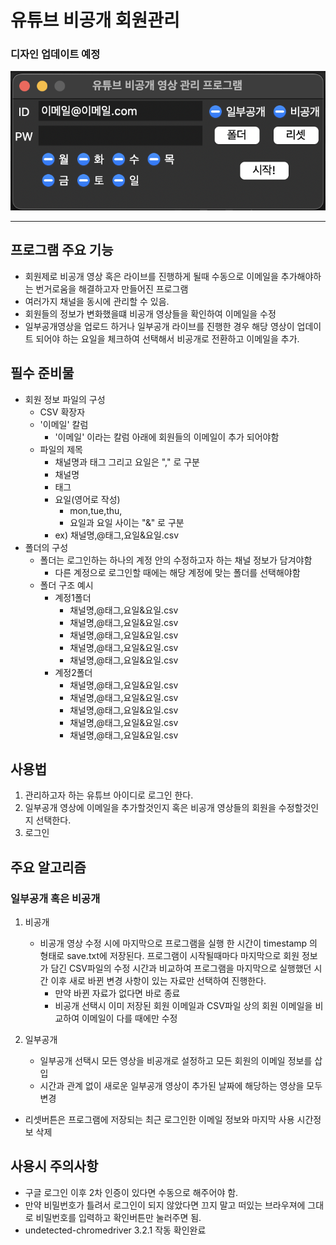 # 유튜브 비공개 회원관리

### 디자인 업데이트 예정

<img src="./스크린샷%202023-02-14%20오전%2011.01.20.png"/>

---

## 프로그램 주요 기능

- 회원제로 비공개 영상 혹은 라이브를 진행하게 될때 수동으로 이메일을 추가해야하는 번거로움을 해결하고자 만들어진 프로그램
- 여러가지 채널을 동시에 관리할 수 있음.
- 회원들의 정보가 변화했을떄 비공개 영상들을 확인하여 이메일을 수정
- 일부공개영상을 업로드 하거나 일부공개 라이브를 진행한 경우 해당 영상이 업데이트 되어야 하는 요일을 체크하여 선택해서 비공개로 전환하고 이메일을 추가.

## 필수 준비물

- 회원 정보 파일의 구성
  - CSV 확장자
  - '이메일' 칼럼
    - '이메일' 이라는 칼럼 아래에 회원들의 이메일이 추가 되어야함
  - 파일의 제목
    - 채널명과 태그 그리고 요일은 "," 로 구분
    - 채널명
    - 태그
    - 요일(영어로 작성)
      - mon,tue,thu,
      - 요일과 요일 사이는 "&" 로 구분
    - ex) 채널명,@태그,요일&요일.csv
- 폴더의 구성
  - 폴더는 로그인하는 하나의 계정 안의 수정하고자 하는 채널 정보가 담겨야함
    - 다른 계정으로 로그인할 때에는 해당 계정에 맞는 폴더를 선택해야함
  - 폴더 구조 예시
    - 계정1폴더
      - 채널명,@태그,요일&요일.csv
      - 채널명,@태그,요일&요일.csv
      - 채널명,@태그,요일&요일.csv
      - 채널명,@태그,요일&요일.csv
      - 채널명,@태그,요일&요일.csv
    - 계정2폴더
      - 채널명,@태그,요일&요일.csv
      - 채널명,@태그,요일&요일.csv
      - 채널명,@태그,요일&요일.csv
      - 채널명,@태그,요일&요일.csv
      - 채널명,@태그,요일&요일.csv

## 사용법

1. 관리하고자 하는 유튜브 아이디로 로그인 한다.
2. 일부공개 영상에 이메일을 추가할것인지 혹은 비공개 영상들의 회원을 수정할것인지 선택한다.
3. 로그인

## 주요 알고리즘

### 일부공개 혹은 비공개

1.  비공개

    - 비공개 영상 수정 시에 마지막으로 프로그램을 실행 한 시간이 timestamp 의 형태로 save.txt에 저장된다. 프로그램이 시작될때마다 마지막으로 회원 정보가 담긴 CSV파일의 수정 시간과 비교하여 프로그램을 마지막으로 실행했던 시간 이후 새로 바뀐 변경 사항이 있는 자료만 선택하여 진행한다.
      - 만약 바뀐 자료가 없다면 바로 종료
      - 비공개 선택시 이미 저장된 회원 이메일과 CSV파일 상의 회원 이메일을 비교하여 이메일이 다를 때에만 수정

2.  일부공개
    - 일부공개 선택시 모든 영상을 비공개로 설정하고 모든 회원의 이메일 정보를 삽입
    - 시간과 관계 없이 새로운 일부공개 영상이 추가된 날짜에 해당하는 영상을 모두 변경

- 리셋버튼은 프로그램에 저장되는 최근 로그인한 이메일 정보와 마지막 사용 시간정보 삭제

## 사용시 주의사항

- 구글 로그인 이후 2차 인증이 있다면 수동으로 해주어야 함.
- 만약 비밀번호가 틀려서 로그인이 되지 않았다면 끄지 말고 떠있는 브라우져에 그대로 비밀번호를 입력하고 확인버튼만 눌러주면 됨.
- undetected-chromedriver 3.2.1 작동 확인완료
